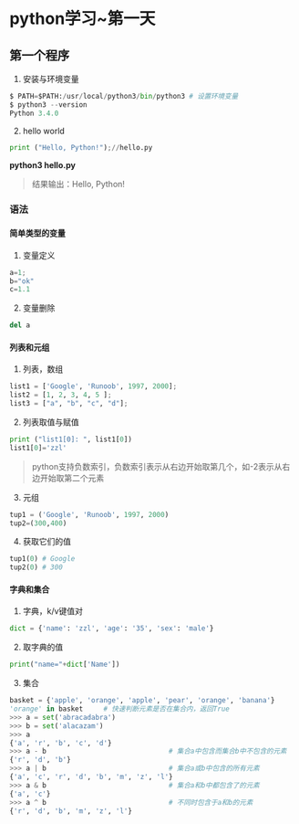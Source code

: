 # python学习~第一天

## 第一个程序

1. 安装与环境变量

```python
$ PATH=$PATH:/usr/local/python3/bin/python3 # 设置环境变量
$ python3 --version
Python 3.4.0
```

2. hello world

```python
print ("Hello, Python!");//hello.py
```
**python3 hello.py**
> 结果输出：Hello, Python!

### 语法

#### 简单类型的变量
1. 变量定义

```python
a=1;
b="ok"
c=1.1
```

2. 变量删除
```python
del a
```

#### 列表和元组

1. 列表，数组

```python
list1 = ['Google', 'Runoob', 1997, 2000];
list2 = [1, 2, 3, 4, 5 ];
list3 = ["a", "b", "c", "d"];
```

2. 列表取值与赋值

```python
print ("list1[0]: ", list1[0])
list1[0]='zzl'
```
> python支持负数索引，负数索引表示从右边开始取第几个，如-2表示从右边开始取第二个元素

3. 元组

```python
tup1 = ('Google', 'Runoob', 1997, 2000)
tup2=(300,400)
```

4. 获取它们的值

```python
tup1(0) # Google
tup2(0) # 300
```

#### 字典和集合

1. 字典，k/v键值对

```python
dict = {'name': 'zzl', 'age': '35', 'sex': 'male'}
```

2. 取字典的值

```python
print("name="+dict['Name'])
```

3. 集合

```python
basket = {'apple', 'orange', 'apple', 'pear', 'orange', 'banana'}
'orange' in basket     # 快速判断元素是否在集合内，返回True
>>> a = set('abracadabra')
>>> b = set('alacazam')
>>> a                                  
{'a', 'r', 'b', 'c', 'd'}
>>> a - b                              # 集合a中包含而集合b中不包含的元素
{'r', 'd', 'b'}
>>> a | b                              # 集合a或b中包含的所有元素
{'a', 'c', 'r', 'd', 'b', 'm', 'z', 'l'}
>>> a & b                              # 集合a和b中都包含了的元素
{'a', 'c'}
>>> a ^ b                              # 不同时包含于a和b的元素
{'r', 'd', 'b', 'm', 'z', 'l'}
```